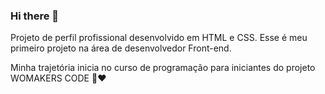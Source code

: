 ### Hi there 👋

Projeto de perfil profissional desenvolvido em HTML e CSS. Esse é meu primeiro projeto na área de desenvolvedor Front-end. 

Minha trajetória inicia no curso de programação para iniciantes do projeto WOMAKERS CODE 💪❤
<!--
**samsire/samsire** is a ✨ _special_ ✨ repository because its `README.md` (this file) appears on your GitHub profile.

Here are some ideas to get you started:

- 🔭 I’m currently working on ...
- 🌱 I’m currently learning ...
- 👯 I’m looking to collaborate on ...
- 🤔 I’m looking for help with ...
- 💬 Ask me about ...
- 📫 How to reach me: ...
- 😄 Pronouns: ...
- ⚡ Fun fact: ...
-->
